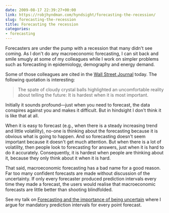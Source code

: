 ```yaml
---
date: 2009-08-17 22:39:27+00:00
link: https://robjhyndman.com/hyndsight/forecasting-the-recession/
slug: forecasting-the-recession
title: Forecasting the recession
categories:
- forecasting
---
```


Forecasters are under the pump with a recession that many didn't see coming. As I don't do any macroeconomic forecasting, I can sit back and smile smugly at some of my colleagues while I work on simpler problems such as forecasting in epidemiology, demography and energy demand.  
  
Some of those colleagues are cited in the [Wall Street Journal](http://online.wsj.com/article/SB125003168097424007.html) today. The following quotation is interesting:  


>The spate of cloudy crystal balls highlighted an uncomfortable reality about telling the future: It is hardest when it is most important.

  
Initially it sounds profound—just when you need to forecast, the data conspires against you and makes it difficult. But in hindsight I don't think it is like that at all.   
  
When it is easy to forecast (e.g., when there is a steady increasing trend and little volatility), no-one is thinking about the forecasting because it is obvious what is going to happen. And so forecasting doesn't seem important because it doesn't get much attention. But when there is a lot of volatility, then people look to forecasting for answers, just when it is hard to do it accurately. Consequently, it is hardest when people are thinking about it, because they only think about it when it is hard.  
  
That said, macroeconomic forecasting has a bad name for a good reason. Far too many confident forecasts are made without discussion of the uncertainty. If only every forecaster produced prediction intervals every time they made a forecast, the users would realise that macroeconomic forecasts are little better than shooting blindfolded.   
  
See my talk on [Forecasting and the importance of being uncertain](/seminars/forecasting-and-the-importance-of-being-uncertain-2) where I argue for mandatory prediction intervals for every point forecast.  

